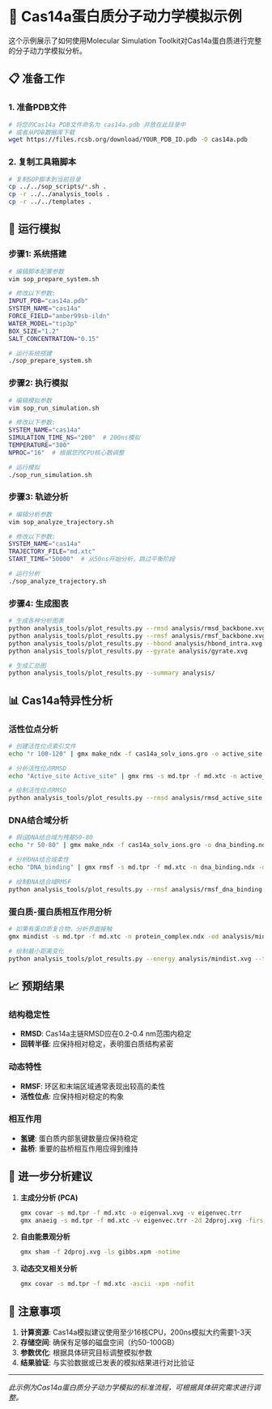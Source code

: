 # 🧬 Cas14a蛋白质分子动力学模拟示例

这个示例展示了如何使用Molecular Simulation Toolkit对Cas14a蛋白质进行完整的分子动力学模拟分析。

## 📋 准备工作

### 1. 准备PDB文件
```bash
# 将您的Cas14a PDB文件命名为 cas14a.pdb 并放在此目录中
# 或者从PDB数据库下载
wget https://files.rcsb.org/download/YOUR_PDB_ID.pdb -O cas14a.pdb
```

### 2. 复制工具箱脚本
```bash
# 复制SOP脚本到当前目录
cp ../../sop_scripts/*.sh .
cp -r ../../analysis_tools .
cp -r ../../templates .
```

## 🚀 运行模拟

### 步骤1: 系统搭建
```bash
# 编辑脚本配置参数
vim sop_prepare_system.sh

# 修改以下参数:
INPUT_PDB="cas14a.pdb"
SYSTEM_NAME="cas14a"
FORCE_FIELD="amber99sb-ildn"
WATER_MODEL="tip3p"
BOX_SIZE="1.2"
SALT_CONCENTRATION="0.15"

# 运行系统搭建
./sop_prepare_system.sh
```

### 步骤2: 执行模拟
```bash
# 编辑模拟参数
vim sop_run_simulation.sh

# 修改以下参数:
SYSTEM_NAME="cas14a"
SIMULATION_TIME_NS="200"  # 200ns模拟
TEMPERATURE="300"
NPROC="16"  # 根据您的CPU核心数调整

# 运行模拟
./sop_run_simulation.sh
```

### 步骤3: 轨迹分析
```bash
# 编辑分析参数
vim sop_analyze_trajectory.sh

# 修改以下参数:
SYSTEM_NAME="cas14a"
TRAJECTORY_FILE="md.xtc"
START_TIME="50000"  # 从50ns开始分析，跳过平衡阶段

# 运行分析
./sop_analyze_trajectory.sh
```

### 步骤4: 生成图表
```bash
# 生成各种分析图表
python analysis_tools/plot_results.py --rmsd analysis/rmsd_backbone.xvg
python analysis_tools/plot_results.py --rmsf analysis/rmsf_backbone.xvg
python analysis_tools/plot_results.py --hbond analysis/hbond_intra.xvg
python analysis_tools/plot_results.py --gyrate analysis/gyrate.xvg

# 生成汇总图
python analysis_tools/plot_results.py --summary analysis/
```

## 📊 Cas14a特异性分析

### 活性位点分析
```bash
# 创建活性位点索引文件
echo "r 100-120" | gmx make_ndx -f cas14a_solv_ions.gro -o active_site.ndx

# 分析活性位点RMSD
echo "Active_site Active_site" | gmx rms -s md.tpr -f md.xtc -n active_site.ndx -o analysis/rmsd_active_site.xvg

# 绘制活性位点RMSD
python analysis_tools/plot_results.py --rmsd analysis/rmsd_active_site.xvg --title "Cas14a Active Site RMSD"
```

### DNA结合域分析
```bash
# 假设DNA结合域为残基50-80
echo "r 50-80" | gmx make_ndx -f cas14a_solv_ions.gro -o dna_binding.ndx

# 分析DNA结合域柔性
echo "DNA_binding" | gmx rmsf -s md.tpr -f md.xtc -n dna_binding.ndx -o analysis/rmsf_dna_binding.xvg -res

# 绘制DNA结合域RMSF
python analysis_tools/plot_results.py --rmsf analysis/rmsf_dna_binding.xvg --title "Cas14a DNA Binding Domain Flexibility"
```

### 蛋白质-蛋白质相互作用分析
```bash
# 如果有蛋白质复合物，分析界面接触
gmx mindist -s md.tpr -f md.xtc -n protein_complex.ndx -od analysis/mindist.xvg -pi

# 绘制最小距离变化
python analysis_tools/plot_results.py --energy analysis/mindist.xvg --title "Protein-Protein Interface Distance"
```

## 📈 预期结果

### 结构稳定性
- **RMSD**: Cas14a主链RMSD应在0.2-0.4 nm范围内稳定
- **回转半径**: 应保持相对稳定，表明蛋白质结构紧密

### 动态特性
- **RMSF**: 环区和末端区域通常表现出较高的柔性
- **活性位点**: 应保持相对稳定的构象

### 相互作用
- **氢键**: 蛋白质内部氢键数量应保持稳定
- **盐桥**: 重要的盐桥相互作用应得到维持

## 🔬 进一步分析建议

1. **主成分分析 (PCA)**
   ```bash
   gmx covar -s md.tpr -f md.xtc -o eigenval.xvg -v eigenvec.trr
   gmx anaeig -s md.tpr -f md.xtc -v eigenvec.trr -2d 2dproj.xvg -first 1 -last 2
   ```

2. **自由能景观分析**
   ```bash
   gmx sham -f 2dproj.xvg -ls gibbs.xpm -notime
   ```

3. **动态交叉相关分析**
   ```bash
   gmx covar -s md.tpr -f md.xtc -ascii -xpm -nofit
   ```

## 📝 注意事项

1. **计算资源**: Cas14a模拟建议使用至少16核CPU，200ns模拟大约需要1-3天
2. **存储空间**: 确保有足够的磁盘空间（约50-100GB）
3. **参数优化**: 根据具体研究目标调整模拟参数
4. **结果验证**: 与实验数据或已发表的模拟结果进行对比验证

---

*此示例为Cas14a蛋白质分子动力学模拟的标准流程，可根据具体研究需求进行调整。*